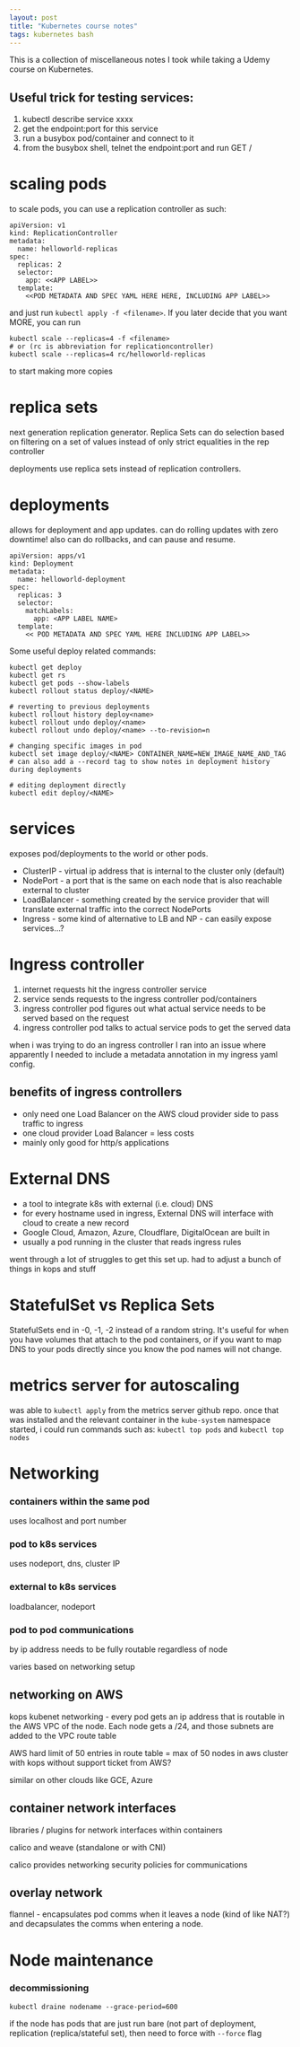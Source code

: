 ```yaml
---
layout: post
title: "Kubernetes course notes"
tags: kubernetes bash
---
```


This is a collection of miscellaneous notes I took while taking a Udemy course on Kubernetes.

## Useful trick for testing services:

1. kubectl describe service xxxx
2. get the endpoint:port for this service
3. run a busybox pod/container and connect to it
4. from the busybox shell, telnet the endpoint:port and run GET /

# scaling pods

to scale pods, you can use a replication controller as such:

```
apiVersion: v1
kind: ReplicationController
metadata:
  name: helloworld-replicas
spec:
  replicas: 2
  selector:
    app: <<APP LABEL>>
  template:
    <<POD METADATA AND SPEC YAML HERE HERE, INCLUDING APP LABEL>>
```

and just run `kubectl apply -f <filename>`. If you later decide that you want MORE, you can run

```
kubectl scale --replicas=4 -f <filename>
# or (rc is abbreviation for replicationcontroller)
kubectl scale --replicas=4 rc/helloworld-replicas
```

to start making more copies

# replica sets

next generation replication generator. Replica Sets can do selection based on filtering on a set of values instead of only strict equalities in the rep controller

deployments use replica sets instead of replication controllers.

# deployments

allows for deployment and app updates. can do rolling updates with zero downtime! also can do rollbacks, and can pause and resume.

```
apiVersion: apps/v1
kind: Deployment
metadata:
  name: helloworld-deployment
spec:
  replicas: 3
  selector:
    matchLabels:
      app: <APP LABEL NAME>
  template:
    << POD METADATA AND SPEC YAML HERE INCLUDING APP LABEL>>
```

Some useful deploy related commands:

```
kubectl get deploy
kubectl get rs 
kubectl get pods --show-labels
kubectl rollout status deploy/<NAME>

# reverting to previous deployments
kubectl rollout history deploy<name>
kubectl rollout undo deploy/<name>
kubectl rollout undo deploy/<name> --to-revision=n

# changing specific images in pod
kubectl set image deploy/<NAME> CONTAINER_NAME=NEW_IMAGE_NAME_AND_TAG
# can also add a --record tag to show notes in deployment history during deployments

# editing deployment directly
kubectl edit deploy/<NAME>

```

# services

exposes pod/deployments to the world or other pods.

- ClusterIP - virtual ip address that is internal to the cluster only (default)
- NodePort - a port that is the same on each node that is also reachable external to cluster
- LoadBalancer - something created by the service provider that will translate external traffic into the correct NodePorts 
- Ingress - some kind of alternative to LB and NP - can easily expose services...?

# Ingress controller

1. internet requests hit the ingress controller service
2. service sends requests to the ingress controller pod/containers
3. ingress controller pod figures out what actual service needs to be served based on the request
4. ingress controller pod talks to actual service pods to get the served data

when i was trying to do an ingress controller I ran into an issue where apparently I needed to include a metadata annotation in my ingress yaml config.

## benefits of ingress controllers

- only need one Load Balancer on the AWS cloud provider side to pass traffic to ingress
- one cloud provider Load Balancer = less costs 
- mainly only good for http/s applications

# External DNS

- a tool to integrate k8s with external (i.e. cloud) DNS
- for every hostname used in ingress, External DNS will interface with cloud to create a new record
- Google Cloud, Amazon, Azure, Cloudflare, DigitalOcean are built in
- usually a pod running in the cluster that reads ingress rules 

went through a lot of struggles to get this set up. had to adjust a bunch of things in kops and stuff

# StatefulSet vs Replica Sets

StatefulSets end in -0, -1, -2 instead of a random string. It's useful for when you have volumes that attach to the pod containers, or if you want to map DNS to your pods directly since you know the pod names will not change.

# metrics server for autoscaling

was able to `kubectl apply` from the metrics server github repo. once that was installed and the relevant container in the `kube-system` namespace started, i could run commands such as: `kubectl top pods` and `kubectl top nodes`

# Networking 

### containers within the same pod

uses localhost and port number

### pod to k8s services

uses nodeport, dns, cluster IP

### external to k8s services

loadbalancer, nodeport

### pod to pod communications

by ip address needs to be fully routable regardless of node

varies based on networking setup

## networking on AWS

kops kubenet networking - every pod gets an ip address that is routable in the AWS VPC of the node. Each node gets a /24, and those subnets are added to the VPC route table

AWS hard limit of 50 entries in route table = max of 50 nodes in aws cluster with kops without support ticket from AWS?

similar on other clouds like GCE, Azure

## container network interfaces

libraries / plugins for network interfaces within containers

calico and weave (standalone or with CNI)

calico provides networking security policies for communications

## overlay network

flannel - encapsulates pod comms when it leaves a node (kind of like NAT?) and decapsulates the comms when entering a node.

# Node maintenance

### decommissioning

```
kubectl draine nodename --grace-period=600
```

if the node has pods that are just run bare (not part of deployment, replication (replica/stateful set), then need to force with `--force` flag